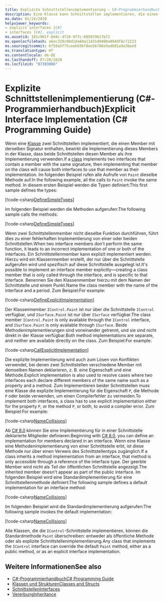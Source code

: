 ```yaml
---
title: Explizite Schnittstellenimplementierung – C#-Programmierhandbuch
description: Eine Klasse kann Schnittstellen implementieren, die einen Member mit derselben Signatur in C# enthalten. Durch die explizite Implementierung wird für jede Schnittstelle ein spezifischer Klassenmember erstellt.
ms.date: 01/24/2020
helpviewer_keywords:
- explicit interfaces [C#]
- interfaces [C#], explicit
ms.assetid: 181c901f-0d4c-4f29-97fc-895079617bf2
ms.openlocfilehash: a6ec328c08d1da84a11431d9400a094df8c72223
ms.sourcegitcommit: 6f58a5f75ceeb936f8ee5b786e9adb81a9a3bee9
ms.translationtype: HT
ms.contentlocale: de-DE
ms.lasthandoff: 07/28/2020
ms.locfileid: "87303086"
---
```

# <a name="explicit-interface-implementation-c-programming-guide"></a><span data-ttu-id="80120-104">Explizite Schnittstellenimplementierung (C#-Programmierhandbuch)</span><span class="sxs-lookup"><span data-stu-id="80120-104">Explicit Interface Implementation (C# Programming Guide)</span></span>

<span data-ttu-id="80120-105">Wenn eine [Klasse](../../language-reference/keywords/class.md) zwei Schnittstellen implementiert, die einen Member mit derselben Signatur enthalten, bewirkt die Implementierung dieses Members in der Klasse, dass beide Schnittstellen diesen Member als ihre Implementierung verwenden.</span><span class="sxs-lookup"><span data-stu-id="80120-105">If a [class](../../language-reference/keywords/class.md) implements two interfaces that contain a member with the same signature, then implementing that member on the class will cause both interfaces to use that member as their implementation.</span></span> <span data-ttu-id="80120-106">Im folgenden Beispiel rufen alle Aufrufe von `Paint` dieselbe Methode auf.</span><span class="sxs-lookup"><span data-stu-id="80120-106">In the following example, all the calls to `Paint` invoke the same method.</span></span> <span data-ttu-id="80120-107">In diesem ersten Beispiel werden die Typen definiert:</span><span class="sxs-lookup"><span data-stu-id="80120-107">This first sample defines the types:</span></span>

[!code-csharp[DefineSimpleTypes](~/samples/snippets/csharp/interfaces/ExplicitImplementation.cs#DefineTypes)]

<span data-ttu-id="80120-108">Im folgenden Beispiel werden die Methoden aufgerufen:</span><span class="sxs-lookup"><span data-stu-id="80120-108">The following sample calls the methods:</span></span>

[!code-csharp[DefineSimpleTypes](~/samples/snippets/csharp/interfaces/ExplicitImplementation.cs#CallMethods)]

<span data-ttu-id="80120-109">Wenn zwei Schnittstellenmember nicht dieselbe Funktion durchführen, führt dies zu einer fehlerhaften Implementierung von einer oder beiden Schnittstellen.</span><span class="sxs-lookup"><span data-stu-id="80120-109">When two interface members don't perform the same function, it leads to an incorrect implementation of one or both of the interfaces.</span></span> <span data-ttu-id="80120-110">Ein Schnittstellenmember kann explizit implementiert werden. Hierzu wird ein Klassenmember erstellt, der nur über die Schnittstelle aufgerufen wird und spezifisch auf diese Schnittstelle ausgelegt ist.</span><span class="sxs-lookup"><span data-stu-id="80120-110">It's possible to implement an interface member explicitly—creating a class member that is only called through the interface, and is specific to that interface.</span></span> <span data-ttu-id="80120-111">Benennen Sie den Klassenmember hierzu mit dem Namen der Schnittstelle und einem Punkt.</span><span class="sxs-lookup"><span data-stu-id="80120-111">Name the class member with the name of the interface and a period.</span></span> <span data-ttu-id="80120-112">Zum Beispiel:</span><span class="sxs-lookup"><span data-stu-id="80120-112">For example:</span></span>

[!code-csharp[DefineExplicitImplementation](~/samples/snippets/csharp/interfaces/ExplicitImplementation.cs#ExplicitImplementation)]

<span data-ttu-id="80120-113">Der Klassenmember `IControl.Paint` ist nur über die Schnittstelle `IControl` verfügbar, und `ISurface.Paint` ist nur über `ISurface` verfügbar.</span><span class="sxs-lookup"><span data-stu-id="80120-113">The class member `IControl.Paint` is only available through the `IControl` interface, and `ISurface.Paint` is only available through `ISurface`.</span></span> <span data-ttu-id="80120-114">Beide Methodenimplementierungen sind voneinander getrennt, und sie sind nicht direkt in der Klasse verfügbar.</span><span class="sxs-lookup"><span data-stu-id="80120-114">Both method implementations are separate, and neither are available directly on the class.</span></span> <span data-ttu-id="80120-115">Zum Beispiel:</span><span class="sxs-lookup"><span data-stu-id="80120-115">For example:</span></span>

[!code-csharp[CallExplicitImplementation](~/samples/snippets/csharp/interfaces/ExplicitImplementation.cs#CallExplicitImplementation)]

<span data-ttu-id="80120-116">Die explizite Implementierung wird auch zum Lösen von Konflikten verwendet, bei denen zwei Schnittstellen verschiedene Member mit demselben Namen deklarieren, z. B. eine Eigenschaft und eine Methode.</span><span class="sxs-lookup"><span data-stu-id="80120-116">Explicit implementation is also used to resolve cases where two interfaces each declare different members of the same name such as a property and a method.</span></span> <span data-ttu-id="80120-117">Zum Implementieren beider Schnittstellen muss eine Klasse die explizite Implementierung für die Eigenschaft `P`, die Methode `P` oder beide verwenden, um einen Compilerfehler zu vermeiden.</span><span class="sxs-lookup"><span data-stu-id="80120-117">To implement both interfaces, a class has to use explicit implementation either for the property `P`, or the method `P`, or both, to avoid a compiler error.</span></span> <span data-ttu-id="80120-118">Zum Beispiel:</span><span class="sxs-lookup"><span data-stu-id="80120-118">For example:</span></span>

[!code-csharp[NameCollisions](~/samples/snippets/csharp/interfaces/ExplicitImplementation.cs#NameCollision)]

<span data-ttu-id="80120-119">Ab [C# 8.0](../../whats-new/csharp-8.md#default-interface-methods) können Sie eine Implementierung für in einer Schnittstelle deklarierte Mitglieder definieren.</span><span class="sxs-lookup"><span data-stu-id="80120-119">Beginning with [C# 8.0](../../whats-new/csharp-8.md#default-interface-methods), you can define an implementation for members declared in an interface.</span></span> <span data-ttu-id="80120-120">Wenn eine Klasse eine Methodenimplementierung von einer Schnittstelle erbt, ist diese Methode nur über einen Verweis des Schnittstellentyps zugänglich.</span><span class="sxs-lookup"><span data-stu-id="80120-120">If a class inherits a method implementation from an interface, that method is only accessible through a reference of the interface type.</span></span> <span data-ttu-id="80120-121">Der geerbte Member wird nicht als Teil der öffentlichen Schnittstelle angezeigt.</span><span class="sxs-lookup"><span data-stu-id="80120-121">The inherited member doesn't appear as part of the public interface.</span></span> <span data-ttu-id="80120-122">Im folgenden Beispiel wird eine Standardimplementierung für eine Schnittstellenmethode definiert:</span><span class="sxs-lookup"><span data-stu-id="80120-122">The following sample defines a default implementation for an interface method:</span></span>

[!code-csharp[NameCollisions](~/samples/snippets/csharp/interfaces/ExplicitImplementation.cs#DefaultImplementation)]

<span data-ttu-id="80120-123">Im folgenden Beispiel wird die Standardimplementierung aufgerufen:</span><span class="sxs-lookup"><span data-stu-id="80120-123">The following sample invokes the default implementation:</span></span>

[!code-csharp[NameCollisions](~/samples/snippets/csharp/interfaces/ExplicitImplementation.cs#CallDefaultImplementation)]

<span data-ttu-id="80120-124">Alle Klassen, die die `IControl`-Schnittstelle implementieren, können die Standardmethode `Paint` überschreiben: entweder als öffentliche Methode oder als explizite Schnittstellenimplementierung.</span><span class="sxs-lookup"><span data-stu-id="80120-124">Any class that implements the `IControl` interface can override the default `Paint` method, either as a public method, or as an explicit interface implementation.</span></span>

## <a name="see-also"></a><span data-ttu-id="80120-125">Weitere Informationen</span><span class="sxs-lookup"><span data-stu-id="80120-125">See also</span></span>

- [<span data-ttu-id="80120-126">C#-Programmierhandbuch</span><span class="sxs-lookup"><span data-stu-id="80120-126">C# Programming Guide</span></span>](../index.md)
- [<span data-ttu-id="80120-127">Klassen und Strukturen</span><span class="sxs-lookup"><span data-stu-id="80120-127">Classes and Structs</span></span>](../classes-and-structs/index.md)
- [<span data-ttu-id="80120-128">Schnittstellen</span><span class="sxs-lookup"><span data-stu-id="80120-128">Interfaces</span></span>](./index.md)
- [<span data-ttu-id="80120-129">Vererbung</span><span class="sxs-lookup"><span data-stu-id="80120-129">Inheritance</span></span>](../classes-and-structs/inheritance.md)
